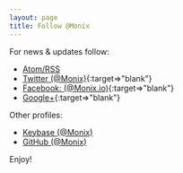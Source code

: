 ```yaml
---
layout: page
title: Follow @Monix
---
```


For news &amp; updates follow:

- [Atom/RSS](/blog/atom.xml)
- [Twitter (@Monix)](https://twitter.com/monix){:target=>"blank"}
- [Facebook: (@Monix.io)](https://facebook.com/monix.io){:target=>"blank"}
- [Google+](https://plus.google.com/103851020538750345433){:target=>"blank"}

Other profiles:

- [Keybase (@Monix)](https://keybase.io/monix)
- [GitHub (@Monix)](https://github.com/monix)

Enjoy!
